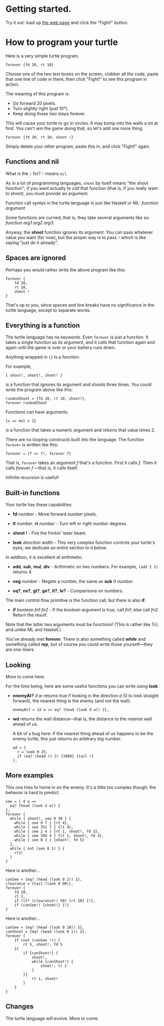 # Getting started.

Try it out: load up
[the web page](http://jorendorff.github.io/turtle-wars/turtle-wars.html)
and click the "Fight!" button.


# How to program your turtle

Here is a very simple turtle program.

    forever {fd 20, rt 10}

Choose one of the two text boxes on the screen,
clobber all the code,
paste that one line of code in there,
then click "Fight!"
to see this program in action.

The meaning of this program is:

* Go forward 20 pixels.
* Turn slightly right (just 10&deg;).
* Keep doing those two steps forever.

This will cause your turtle to go in circles.
It may bump into the walls a lot at first.
You can't win the game doing that,
so let's add one more thing.

    forever {fd 20, rt 10, shoot !}

Simply delete your other program, paste this in,
and click "Fight!" again.

## Functions and nil

What is the `!` for?
`!` means `nil`.

As in a lot of programming languages,
`shoot` by itself means "the shoot function";
if you want actually to *call* that function
(that is, if you really want to shoot),
you must provide an argument.

Function call syntax in the turtle language
is just like Haskell or ML: *function* *argument*

Some functions are curried; that is, they take
several arguments like so: *function* *arg1* *arg2* *arg3*.

Anyway, the **shoot** function ignores its argument.
You can pass whatever value you want (for now),
but the proper way is to pass `!`
which is like saying "just do it already".


## Spaces are ignored

Perhaps you would rather write the above program like this:

    forever {
        fd 20,
        rt 10,
        shoot !
    }

That's up to you,
since spaces and line breaks
have no significance in the turtle language,
except to separate words.


## Everything is a function

The turtle language has no keywords.
Even `forever` is just a function.
It takes a single function as its argument,
and it calls that function again and again
until the game is over or your battery runs down.

Anything wrapped in `{}` is a function.

For example,

    { shoot!, shoot!, shoot! }

is a function that ignores its argument and shoots three times.
You could write the program above like this:

    runAndShoot = {fd 20, rt 10, shoot!},
    forever runAndShoot

Functions can have arguments.

    {x => mul x 2}

is a function that takes a numeric argument and returns
that value times 2.

There are no looping constructs built into the language.
The function `forever` is written like this:

    forever = {f => f!, forever f}

That is, `forever` takes an argument *f* that's a function.
First it calls *f*. Then it calls *forever f* &mdash;that is,
it calls itself.

Infinite recursion is useful!

## Built-in functions

Your turtle has these capabilities.

  * **fd** *number* - Move forward *number* pixels.

  * **lt** *number*, **rt** *number* - Turn left or right *number* degrees.

  * **shoot !** - Fire the frickin' laser beam.

  * **look** *direction* *width* - This very complex function
    controls your turtle's eyes; we dedicate an entire section to it
    below.

In addition, it is excellent at arithmetic.

  * **add**, **sub**, **mul**, **div** - Arithmetic on two numbers.
    For example, `(add 2 2)` returns 4.

  * **neg** *number* - Negate a number, the same as **sub** 0 *number*.

  * **eq?**, **ne?**, **gt?**, **ge?**, **lt?**, **le?** - Comparisons
    on numbers.

The main control flow primitive is the function call, but
there is also **if**:

  * **if** *boolean fn1 fn2* - If the *boolean* argument is true, call
    *fn1*; else call *fn2*. Return the result.

Note that the latter two arguments must be functions! (This is rather
like Tcl, and unlike ML and Haskell.)

You've already met **forever**. There is also something called **while**
and something called **rep**, but of course you could write those
yourself&mdash;they are one-liners.


## Looking

More to come here.

For the time being, here are some useful functions you can write using
**look**.

* **enemyAt?** *d* *w* returns true if looking in the direction *d* (0
  to look straight forward), the nearest thing is the enemy (and not the
  wall).

  <pre><code>enemyAt? = {d w => eq? (head (look d w)) 2},</code></pre>

* **wd** returns the wall distance&mdash;that is, the distance to the
  nearest wall ahead of us.

  A bit of a bug here: if the nearest thing ahead of us happens to be
  the enemy turtle, this just returns an arbitrary big number.

  <pre><code>wd = {
    r = look 0 25,
    if (eq? (head r) 2) {1000} {tail r}
  },</code></pre>


## More examples

This one tries to home in on the enemy. It's a little too complex
though; the behavior is hard to predict.

    see = { d w =>
      eq? (head (look d w)) 2
    },
    forever {
      while { shoot!, see 0 30 } {
        while { see 9 7 } {rt 4},
        while { see 351 7 } {lt 4},
        while { see 2 4 } {rt 1, shoot!, fd 3},
        while { see 358 4 } {lt 1, shoot!, fd 3},
        while { see 0 1 } {shoot!, fd 5}
      },
      while { not (see 0 1) } {
        rt1!
      }
    }

Here is another...

    canSee = {eq? (head (look 0 2)) 2},
    clearance = {tail (look 0 90)},
    forever {
        fd 10,
        rt 2,
        if (lt? (clearance!) 50) {rt 20} {!},
        if (canSee!) {shoot!} {!}
    }

Here is another...

    canSee = {eq? (head (look 0 10)) 2},
    canShoot = {eq? (head (look 0 1)) 2},
    forever {
        if (not (canSee !)) {
            rt 5, shoot!, fd 5
        }{
            if {canShoot!} {
                shoot!,
                while {canShoot!} {
                    shoot!, lt 2
                }
            }{
                rt 1, shoot!
            }
        }
    }


## Changes

The turtle language will evolve. More to come.
